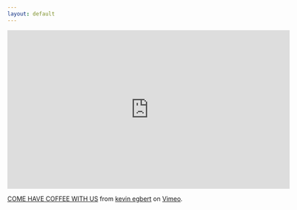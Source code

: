 ```yaml
---
layout: default
---
```


<iframe src="https://player.vimeo.com/video/203753288" width="640" height="360" frameborder="0" webkitallowfullscreen mozallowfullscreen allowfullscreen></iframe>
<p><a href="https://vimeo.com/203753288">COME HAVE COFFEE WITH US</a> from <a href="https://vimeo.com/kevinegbert">kevin egbert</a> on <a href="https://vimeo.com">Vimeo</a>.</p>
